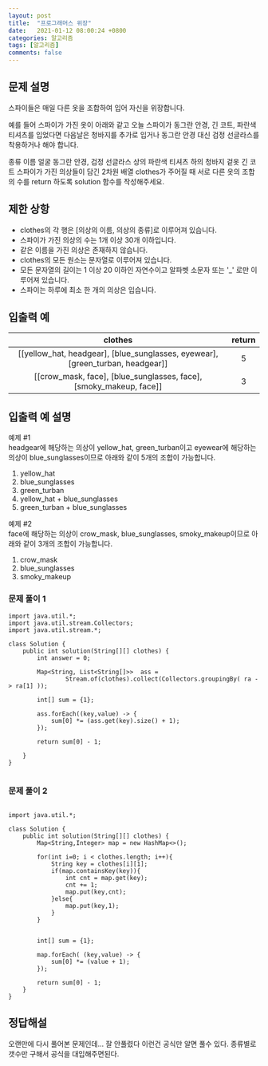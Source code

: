 ```yaml
---
layout: post
title:  "프로그래머스 위장"
date:   2021-01-12 08:00:24 +0800
categories: 알고리즘
tags: [알고리즘]
comments: false
---
```


## 문제 설명

스파이들은 매일 다른 옷을 조합하여 입어 자신을 위장합니다.

예를 들어 스파이가 가진 옷이 아래와 같고 오늘 스파이가 동그란 안경, 긴 코트, 파란색 티셔츠를 입었다면 다음날은 청바지를 추가로 입거나 동그란 안경 대신 검정 선글라스를 착용하거나 해야 합니다.

종류	이름
얼굴	동그란 안경, 검정 선글라스
상의	파란색 티셔츠
하의	청바지
겉옷	긴 코트
스파이가 가진 의상들이 담긴 2차원 배열 clothes가 주어질 때 서로 다른 옷의 조합의 수를 return 하도록 solution 함수를 작성해주세요.


## 제한 상항

- clothes의 각 행은 [의상의 이름, 의상의 종류]로 이루어져 있습니다.
- 스파이가 가진 의상의 수는 1개 이상 30개 이하입니다.
- 같은 이름을 가진 의상은 존재하지 않습니다.
- clothes의 모든 원소는 문자열로 이루어져 있습니다.
- 모든 문자열의 길이는 1 이상 20 이하인 자연수이고 알파벳 소문자 또는 '_' 로만 이루어져 있습니다.
- 스파이는 하루에 최소 한 개의 의상은 입습니다.


## 입출력 예

| clothes | return |
|:---:|:---:|
|[[yellow_hat, headgear], [blue_sunglasses, eyewear], [green_turban, headgear]]	| 5 |
|[[crow_mask, face], [blue_sunglasses, face], [smoky_makeup, face]]	| 3 |


## 입출력 예 설명

예제 #1  
headgear에 해당하는 의상이 yellow_hat, green_turban이고 eyewear에 해당하는 의상이 blue_sunglasses이므로 아래와 같이 5개의 조합이 가능합니다.  
  
1. yellow_hat  
2. blue_sunglasses  
3. green_turban  
4. yellow_hat + blue_sunglasses  
5. green_turban + blue_sunglasses  

예제 #2  
face에 해당하는 의상이 crow_mask, blue_sunglasses, smoky_makeup이므로 아래와 같이 3개의 조합이 가능합니다.  

1. crow_mask  
2. blue_sunglasses  
3. smoky_makeup  


### 문제 풀이 1

```
import java.util.*;
import java.util.stream.Collectors;
import java.util.stream.*;

class Solution {
    public int solution(String[][] clothes) {
        int answer = 0;

        Map<String, List<String[]>>  ass =
                Stream.of(clothes).collect(Collectors.groupingBy( ra -> ra[1] ));

        int[] sum = {1};
        
        ass.forEach((key,value) -> {
            sum[0] *= (ass.get(key).size() + 1);
        });
        
        return sum[0] - 1;
        
    }
}


```


### 문제 풀이 2

```

import java.util.*;

class Solution {
    public int solution(String[][] clothes) {
        Map<String,Integer> map = new HashMap<>();

        for(int i=0; i < clothes.length; i++){
            String key = clothes[i][1];
            if(map.containsKey(key)){
                int cnt = map.get(key);
                cnt += 1;
                map.put(key,cnt);
            }else{
                map.put(key,1);
            }
        }


        int[] sum = {1};

        map.forEach( (key,value) -> {
            sum[0] *= (value + 1);
        });

        return sum[0] - 1;
    }
}
```



## 정답해설

오랜만에 다시 풀어본 문제인데... 잘 안풀렸다 이런건 공식만 알면 풀수 있다. 종류별로 갯수만 구해서 공식을 대입해주면된다.